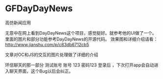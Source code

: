 # GFDayDayNews
高仿新闻应用

无意中在网上看到DayDayNews这个项目，感觉挺好。就参考他的UI做了一个。里面的图片和部分功能参考DayDayNews的开源代码。
效果图和详细介绍请看：http://www.jianshu.com/p/c83db6712cb5

文章对OC和JS的交互的图片处理做了详细的介绍

环信聊天的那一部分 测试账号 账号 123 密码123 登录后 ，下次打开app会自动进入聊天界面，这个Bug以后会纠正。
